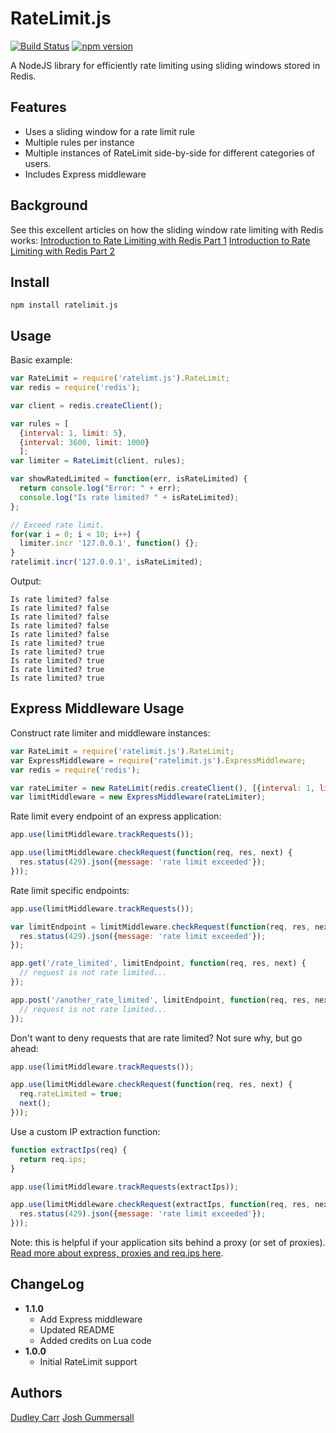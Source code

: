 RateLimit.js
============
[![Build
Status](https://travis-ci.org/dudleycarr/ratelimit.js.svg)](https://travis-ci.org/dudleycarr/ratelimit.js) [![npm version](https://badge.fury.io/js/ratelimit.js.svg)](http://badge.fury.io/js/ratelimit.js)

A NodeJS library for efficiently rate limiting using sliding windows stored in Redis.

Features
--------
* Uses a sliding window for a rate limit rule
* Multiple rules per instance
* Multiple instances of RateLimit side-by-side for different categories of users.
* Includes Express middleware

Background
----------
See this excellent articles on how the sliding window rate limiting with Redis
works:
[Introduction to Rate Limiting with Redis Part 1](http://www.dr-josiah.com/2014/11/introduction-to-rate-limiting-with.html)
[Introduction to Rate Limiting with Redis Part 2](http://www.dr-josiah.com/2014/11/introduction-to-rate-limiting-with_26.html)

Install
-------

```
npm install ratelimit.js
```

Usage
-----

Basic example:

```javascript
var RateLimit = require('ratelimt.js').RateLimit;
var redis = require('redis');

var client = redis.createClient();

var rules = [
  {interval: 1, limit: 5},
  {interval: 3600, limit: 1000}
  ];
var limiter = RateLimit(client, rules);

var showRatedLimited = function(err, isRateLimited) {
  return console.log("Error: " + err);
  console.log("Is rate limited? " + isRateLimited);
};

// Exceed rate limit.
for(var i = 0; i < 10; i++) {
  limiter.incr '127.0.0.1', function() {};
}
ratelimit.incr('127.0.0.1', isRateLimited);
```


Output:
```
Is rate limited? false
Is rate limited? false
Is rate limited? false
Is rate limited? false
Is rate limited? false
Is rate limited? true
Is rate limited? true
Is rate limited? true
Is rate limited? true
Is rate limited? true
```

Express Middleware Usage
------------------------

Construct rate limiter and middleware instances:

```javascript
var RateLimit = require('ratelimit.js').RateLimit;
var ExpressMiddleware = require('ratelimit.js').ExpressMiddleware;
var redis = require('redis');

var rateLimiter = new RateLimit(redis.createClient(), [{interval: 1, limit: 10}]);
var limitMiddleware = new ExpressMiddleware(rateLimiter);
```

Rate limit every endpoint of an express application:

```javascript
app.use(limitMiddleware.trackRequests());

app.use(limitMiddleware.checkRequest(function(req, res, next) {
  res.status(429).json({message: 'rate limit exceeded'});
}));
```

Rate limit specific endpoints:

```javascript
app.use(limitMiddleware.trackRequests());

var limitEndpoint = limitMiddleware.checkRequest(function(req, res, next) {
  res.status(429).json({message: 'rate limit exceeded'});
});

app.get('/rate_limited', limitEndpoint, function(req, res, next) {
  // request is not rate limited...
});

app.post('/another_rate_limited', limitEndpoint, function(req, res, next) {
  // request is not rate limited...
});
```

Don't want to deny requests that are rate limited? Not sure why, but go ahead:

```javascript
app.use(limitMiddleware.trackRequests());

app.use(limitMiddleware.checkRequest(function(req, res, next) {
  req.rateLimited = true;
  next();
}));
```

Use a custom IP extraction function:

```javascript
function extractIps(req) {
  return req.ips;
}

app.use(limitMiddleware.trackRequests(extractIps));

app.use(limitMiddleware.checkRequest(extractIps, function(req, res, next) {
  res.status(429).json({message: 'rate limit exceeded'});
}));
```

Note: this is helpful if your application sits behind a proxy (or set of proxies).
[Read more about express, proxies and req.ips here](http://expressjs.com/guide/behind-proxies.html).

ChangeLog
---------
* **1.1.0**
  * Add Express middleware
  * Updated README
  * Added credits on Lua code
* **1.0.0**
  * Initial RateLimit support

Authors
-------
[Dudley Carr](https://github.com/dudleycarr)
[Josh Gummersall](https://github.com/joshgummersall)
